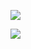 ![](https://thumbs.gfycat.com/MixedShallowFattaileddunnart-small.gif)

![](https://thumbs.gfycat.com/PositiveInsidiousBushbaby-small.gif)
